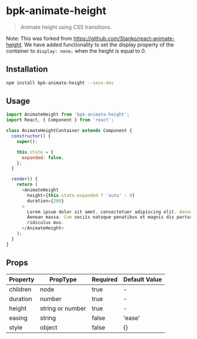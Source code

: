 # bpk-animate-height

> Animate height using CSS transitions.

Note: This was forked from https://github.com/Stanko/react-animate-height. We have added functionality to
set the display property of the container to `display: none;` when the height is equal to 0.

## Installation

```sh
npm install bpk-animate-height --save-dev
```

## Usage

```js
import AnimateHeight from 'bpk-animate-height';
import React, { Component } from 'react';

class AnimateHeightContainer extends Component {
  constructor() {
    super();

    this.state = {
      expanded: false,
    };
  }

  render() {
    return (
      <AnimateHeight
        height={this.state.expanded ? 'auto' : 0}
        duration={200}
      >
        Lorem ipsum dolor sit amet, consectetuer adipiscing elit. Aenean commodo ligula eget dolor.
        Aenean massa. Cum sociis natoque penatibus et magnis dis parturient montes, nascetur
        ridiculus mus.
      </AnimateHeight>
    );
  }
}
```

## Props

| Property    | PropType         | Required | Default Value |
| ----------- | ---------------- | -------- | ------------- |
| children    | node             | true     | -             |
| duration    | number           | true     | -             |
| height      | string or number | true     | -             |
| easing      | string           | false    | 'ease'        |
| style       | object           | false    | {}            |

